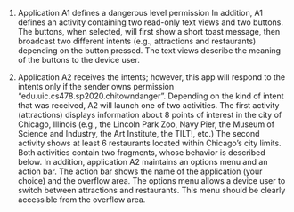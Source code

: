 1. Application A1 defines a dangerous level permission In addition, A1 defines an activity containing two
read-only text views and two buttons. The buttons, when selected, will first show a short
toast message, then broadcast two different intents (e.g., attractions and restaurants)
depending on the button pressed. The text views describe the meaning of the buttons to
the device user.

2. Application A2 receives the intents; however, this app will respond to the
intents only if the sender owns permission “edu.uic.cs478.sp2020.chitowndanger”.
Depending on the kind of intent that was received, A2 will launch one of two activities.
The first activity (attractions) displays information about 8 points of interest in the city of
Chicago, Illinois (e.g., the Lincoln Park Zoo, Navy Pier, the Museum of Science and
Industry, the Art Institute, the TILT!, etc.) The second activity shows at least 6
restaurants located within Chicago’s city limits. Both activities contain two fragments,
whose behavior is described below. In addition, application A2 maintains an options
menu and an action bar. The action bar shows the name of the application (your choice)
and the overflow area. The options menu allows a device user to switch between
attractions and restaurants. This menu should be clearly accessible from the overflow
area.
